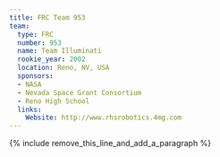 ```yaml
---
title: FRC Team 953
team:
  type: FRC
  number: 953
  name: Team Illuminati
  rookie_year: 2002
  location: Reno, NV, USA
  sponsors:
  - NASA
  - Nevada Space Grant Consortium
  - Reno High School
  links:
    Website: http://www.rhsrobotics.4mg.com
---
```


{% include remove_this_line_and_add_a_paragraph %}